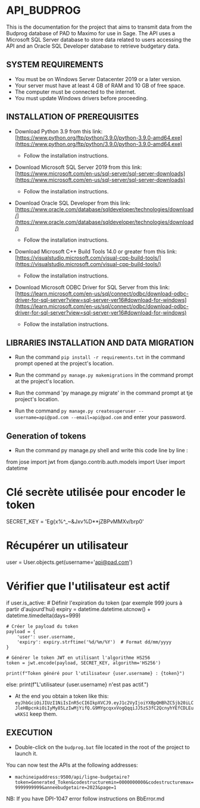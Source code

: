 # API_BUDPROG

This is the documentation for the project that aims to transmit data from the Budprog database of PAD to Maximo for use in Sage. The API uses a Microsoft SQL Server database to store data related to users accessing the API and an Oracle SQL Developer database to retrieve budgetary data.

## SYSTEM REQUIREMENTS

- You must be on Windows Server Datacenter 2019 or a later version.
- Your server must have at least 4 GB of RAM and 10 GB of free space.
- The computer must be connected to the internet.
- You must update Windows drivers before proceeding.

## INSTALLATION OF PREREQUISITES

- Download Python 3.9 from this link: [https://www.python.org/ftp/python/3.9.0/python-3.9.0-amd64.exe](https://www.python.org/ftp/python/3.9.0/python-3.9.0-amd64.exe)
  - Follow the installation instructions.

- Download Microsoft SQL Server 2019 from this link: [https://www.microsoft.com/en-us/sql-server/sql-server-downloads](https://www.microsoft.com/en-us/sql-server/sql-server-downloads)
  - Follow the installation instructions.

- Download Oracle SQL Developer from this link: [https://www.oracle.com/database/sqldeveloper/technologies/download/](https://www.oracle.com/database/sqldeveloper/technologies/download/)
  - Follow the installation instructions.

- Download Microsoft C++ Build Tools 14.0 or greater from this link: [https://visualstudio.microsoft.com/visual-cpp-build-tools/](https://visualstudio.microsoft.com/visual-cpp-build-tools/)
  - Follow the installation instructions.

- Download Microsoft ODBC Driver for SQL Server from this link: [https://learn.microsoft.com/en-us/sql/connect/odbc/download-odbc-driver-for-sql-server?view=sql-server-ver16#download-for-windows](https://learn.microsoft.com/en-us/sql/connect/odbc/download-odbc-driver-for-sql-server?view=sql-server-ver16#download-for-windows)
  - Follow the installation instructions.
  
## LIBRARIES INSTALLATION AND DATA MIGRATION

- Run the command `pip install -r requirements.txt` in the command prompt opened at the project's location.

- Run the command `py manage.py makemigrations` in the command prompt at the project's location.

- Run the command 'py manage.py migrate' in the command prompt at tje project's location.

- Run the command `py manage.py createsuperuser --username=api@pad.com --email=api@pad.com` and enter your password.

## Generation of tokens

- Run the command py manage.py shell and write this code line by line :

from jose import jwt
from django.contrib.auth.models import User
import datetime

# Clé secrète utilisée pour encoder le token
SECRET_KEY = 'Eg{x%^_~&Jxv%D**jZBPvMMXv/brp0'

# Récupérer un utilisateur
user = User.objects.get(username='api@pad.com')

# Vérifier que l'utilisateur est actif
if user.is_active:
    # Définir l'expiration du token (par exemple 999 jours à partir d'aujourd'hui)
    expiry = datetime.datetime.utcnow() + datetime.timedelta(days=999)

    # Créer le payload du token
    payload = {
        'user': user.username,
        'expiry': expiry.strftime('%d/%m/%Y')  # Format dd/mm/yyyy
    }

    # Générer le token JWT en utilisant l'algorithme HS256
    token = jwt.encode(payload, SECRET_KEY, algorithm='HS256')

    print(f"Token généré pour l'utilisateur {user.username} : {token}")
else:
    print(f"L'utilisateur {user.username} n'est pas actif.")

- At the end you obtain a token like this: `eyJhbGciOiJIUzI1NiIsInR5cCI6IkpXVCJ9.eyJ1c2VyIjoiYXBpQHBhZC5jb20iLCJleHBpcnkiOiIyMy85LzIwMjYifQ.G9MYgcqxxVogQqqiJJ5zS3fC2QcnyhYEfCDLEuwKKSI` keep them.

## EXECUTION

- Double-click on the `budprog.bat` file located in the root of the project to launch it.

You can now test the APIs at the following addresses:

- `machineipaddress:9500/api/ligne-budgetaire?token=Generated_Token&codestructuremin=0000000000&codestructuremax=9999999999&anneebudgetaire=2023&page=1`

NB: If you have DPI-1047 error follow instructions on BbError.md